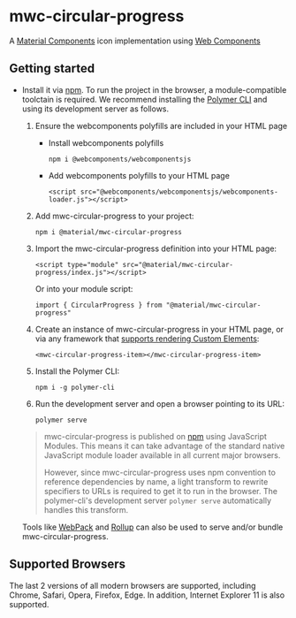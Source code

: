 # mwc-circular-progress
A [Material Components](https://material.io/components/) icon implementation using [Web Components](https://www.webcomponents.org/introduction)

## Getting started

* Install it via [npm](https://www.npmjs.com/). To run the project in the browser, a module-compatible toolctain is required. We recommend installing the [Polymer CLI](https://github.com/Polymer/polymer-cli) and using its development server as follows.

  1. Ensure the webcomponents polyfills are included in your HTML page

      - Install webcomponents polyfills

          ```npm i @webcomponents/webcomponentsjs```

      - Add webcomponents polyfills to your HTML page

          ```<script src="@webcomponents/webcomponentsjs/webcomponents-loader.js"></script>```

  1. Add mwc-circular-progress to your project:

      ```npm i @material/mwc-circular-progress```

  1. Import the mwc-circular-progress definition into your HTML page:

      ```<script type="module" src="@material/mwc-circular-progress/index.js"></script>```

      Or into your module script:

      ```import { CircularProgress } from "@material/mwc-circular-progress"```

  1. Create an instance of mwc-circular-progress in your HTML page, or via any framework that [supports rendering Custom Elements](https://custom-elements-everywhere.com/):

      ```<mwc-circular-progress-item></mwc-circular-progress-item>```

  1. Install the Polymer CLI:

      ```npm i -g polymer-cli```

  1. Run the development server and open a browser pointing to its URL:

      ```polymer serve```

  > mwc-circular-progress is published on [npm](https://www.npmjs.com/package/@material/mwc-circular-progress) using JavaScript Modules.
  This means it can take advantage of the standard native JavaScript module loader available in all current major browsers.
  >
  > However, since mwc-circular-progress uses npm convention to reference dependencies by name, a light transform to rewrite specifiers to URLs is required to get it to run in the browser. The polymer-cli's development server `polymer serve` automatically handles this transform.

  Tools like [WebPack](https://webpack.js.org/) and [Rollup](https://rollupjs.org/) can also be used to serve and/or bundle mwc-circular-progress.

## Supported Browsers

The last 2 versions of all modern browsers are supported, including
Chrome, Safari, Opera, Firefox, Edge. In addition, Internet Explorer 11 is also supported.
